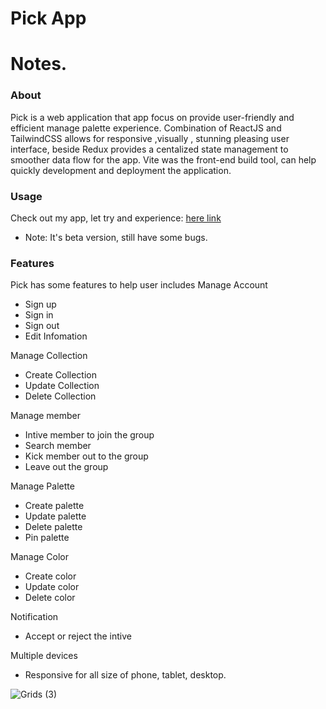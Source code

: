 # Pick App

# Notes.

### About

Pick is a web application that app focus on provide user-friendly and efficient manage palette experience. Combination of ReactJS and TailwindCSS allows for responsive ,visually , stunning pleasing user interface, beside Redux provides a centalized state management to smoother data flow for the app. Vite was the front-end build tool, can help quickly development and deployment the application.

### Usage 

Check out my app, let try and experience: <a href="https://pickapp.glitch.me">here link</a>
* Note: It's beta version, still have some bugs.

### Features

Pick has some features to help user includes
  Manage Account 
  + Sign up
  + Sign in
  + Sign out
  + Edit Infomation
  
  Manage Collection
  + Create Collection
  + Update Collection
  + Delete Collection
 
  Manage member
  + Intive member to join the group
  + Search member
  + Kick member out to the group
  + Leave out the group
  
  Manage Palette  
  + Create palette 
  + Update palette
  + Delete palette
  + Pin palette

Manage Color 
  + Create color 
  + Update color
  + Delete color
  
  Notification 
  + Accept or reject the intive
  
  Multiple devices 
  + Responsive for all size of phone, tablet, desktop.


![Grids (3)](https://github.com/trinhqhuy/pickapp/assets/77260252/4f744d8e-70ae-479d-b7af-f6fa8a176183)



